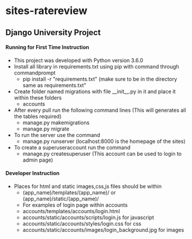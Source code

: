 # sites-ratereview
## Django University Project
#### Running for First Time Instruction

- This project was developed with Python version 3.6.0
- Install all library in requirements.txt using pip with command through commandprompt
  - pip install -r "requirements.txt" (make sure to be in the directory same as requirements.txt"
- Create folder named migrations with file \_\_init\_\_.py in it and place it within these folders
  - accounts
- After every pull run the following command lines (This will generates all the tables required)
  - manage.py makemigrations
  - manage.py migrate
- To run the server use the command
  - manage.py runserver (localhost:8000 is the homepage of the sites)
- To create a superuseraccount run the command
  - manage.py createsuperuser (This account can be used to login to admin page)


#### Developer Instruction

- Places for html and static images,css,js files should be within
  - (app_name)/templates/(app_name)/ or (app_name)/static/(app_name)/
  - For examples of login page within accounts
  - accounts/templates/accounts/login.html
  - accounts/static/accounts/scripts/login.js for javascript
  - accounts/static/accounts/styles/login.css for css
  - accounts/static/accounts/images/login_background.jpg for images
